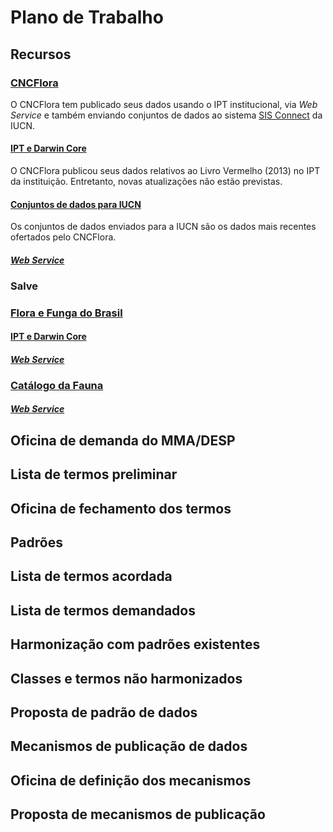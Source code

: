 # Plano de Trabalho

## Recursos

### [CNCFlora](http://cncflora.jbrj.gov.br)

O CNCFlora tem publicado seus dados usando o IPT institucional, via _Web Service_ e também enviando conjuntos de dados ao sistema [SIS Connect](https://connect.iucnredlist.org) da IUCN.

#### [IPT e Darwin Core](http://ipt.jbrj.gov.br/jbrj/resource?r=redlist\_2013\_taxons)

O CNCFlora publicou seus dados relativos ao Livro Vermelho (2013) no IPT da instituição. Entretanto, novas atualizações não estão previstas.

#### [Conjuntos de dados para IUCN](https://drive.google.com/file/d/1idSHoHEM51Qxu3CY10ke10lrJ7wnYU8o/view?usp=sharing)

Os conjuntos de dados enviados para a IUCN são os dados mais recentes ofertados pelo CNCFlora.

#### [_Web Service_](http://cncflora.jbrj.gov.br/services/index.html)

### Salve

### [Flora e Funga do Brasil](http://floradobrasil.jbrj.gov.br/reflora/listaBrasil/PrincipalUC/PrincipalUC.do)

#### [IPT e Darwin Core](http://ipt.jbrj.gov.br/jbrj/resource?r=lista\_especies\_flora\_brasil)

#### [_Web Service_](https://servicos.jbrj.gov.br/v2/flora/)

### [Catálogo da Fauna](http://fauna.jbrj.gov.br/fauna/listaBrasil/ConsultaPublicaUC/ConsultaPublicaUC.do)

#### [_Web Service_](https://drive.google.com/file/d/1Vy2\_-xTOF3JC992dlivp9oQYTCKLzVXe/view?usp=sharing)

## Oficina de demanda do MMA/DESP

## Lista de termos preliminar

## Oficina de fechamento dos termos

## Padrões

## Lista de termos acordada

## Lista de termos demandados

## Harmonização com padrões existentes

## Classes e termos não harmonizados

## Proposta de padrão de dados

## Mecanismos de publicação de dados

## Oficina de definição dos mecanismos

## Proposta de mecanismos de publicação


